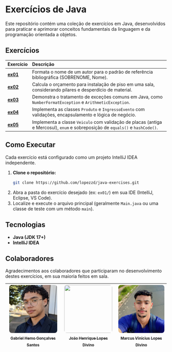 # Exercícios de Java

Este repositório contém uma coleção de exercícios em Java, desenvolvidos para praticar e aprimorar conceitos fundamentais da linguagem e da programação orientada a objetos.

## Exercícios

| Exercício | Descrição |
| :--- | :--- |
| [**ex01**](./ex01/) | Formata o nome de um autor para o padrão de referência bibliográfica (SOBRENOME, Nome). |
| [**ex02**](./ex02/) | Calcula o orçamento para instalação de piso em uma sala, considerando pilares e desperdício de material. |
| [**ex03**](./ex03/) | Demonstra o tratamento de exceções comuns em Java, como `NumberFormatException` e `ArithmeticException`. |
| [**ex04**](./ex04/) | Implementa as classes `Produto` e `IngressoEvento` com validações, encapsulamento e lógica de negócio. |
| [**ex05**](./ex05/) | Implementa a classe `Veiculo` com validação de placas (antiga e Mercosul), `enum` e sobreposição de `equals()` e `hashCode()`. |

## Como Executar

Cada exercício está configurado como um projeto IntelliJ IDEA independente.

1.  **Clone o repositório:**
    ```bash
    git clone https://github.com/lopezzd/java-exercises.git
    ```
2.  Abra a pasta do exercício desejado (ex: `ex01/`) em sua IDE (IntelliJ, Eclipse, VS Code).
3.  Localize e execute o arquivo principal (geralmente `Main.java` ou uma classe de teste com um método `main`).

## Tecnologias

- **Java (JDK 17+)**
- **IntelliJ IDEA**

## Colaboradores

Agradecimentos aos colaboradores que participaram no desenvolvimento destes exercícios, em sua maioria feitos em sala.

| [<img style="width:150px; height:150px; object-fit:cover; object-position:center; border-radius:8px;" loading="lazy" src="./ex05/assets/Gabriel%20Hemo.jpeg" width=115><br><sub>Gabriel Hemo Gonçalves Santos</sub>](https://github.com/hemogabriel) | [<img style="width:150px; height:150px; object-fit:cover; object-position:center; border-radius:8px;" loading="lazy" src="./ex05/assets/Jo%C3%A3o%20Henrique%20Lopes.jpeg" width=115><br><sub>João Henrique Lopes Divino</sub>](https://github.com/lopezzd) | [<img style="width:150px; height:150px; object-fit:cover; object-position:center; border-radius:8px;" loading="lazy" src="./ex05/assets/Marcus%20Vinicius%20Lopes.jpeg" width=115><br><sub>Marcus Vinicius Lopes Divino</sub>](https://github.com/marcuslopes06) |
| :---: | :---: | :---: |
